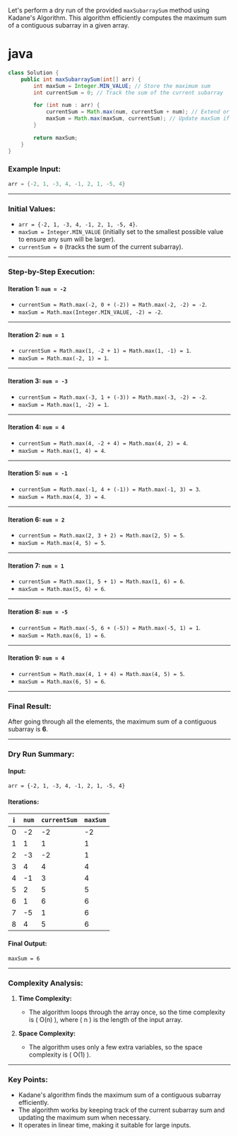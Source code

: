 Let's perform a dry run of the provided `maxSubarraySum` method using Kadane's Algorithm. This algorithm efficiently computes the maximum sum of a contiguous subarray in a given array.



# java
```java
class Solution {
    public int maxSubarraySum(int[] arr) {
        int maxSum = Integer.MIN_VALUE; // Store the maximum sum
        int currentSum = 0; // Track the sum of the current subarray

        for (int num : arr) {
            currentSum = Math.max(num, currentSum + num); // Extend or start a new subarray
            maxSum = Math.max(maxSum, currentSum); // Update maxSum if needed
        }

        return maxSum;
    }
}
```


### Example Input:
```java
arr = {-2, 1, -3, 4, -1, 2, 1, -5, 4}
```

---

### Initial Values:
- `arr = {-2, 1, -3, 4, -1, 2, 1, -5, 4}`.
- `maxSum = Integer.MIN_VALUE` (initially set to the smallest possible value to ensure any sum will be larger).
- `currentSum = 0` (tracks the sum of the current subarray).

---

### Step-by-Step Execution:

#### **Iteration 1: `num = -2`**
- `currentSum = Math.max(-2, 0 + (-2)) = Math.max(-2, -2) = -2`.
- `maxSum = Math.max(Integer.MIN_VALUE, -2) = -2`.

---

#### **Iteration 2: `num = 1`**
- `currentSum = Math.max(1, -2 + 1) = Math.max(1, -1) = 1`.
- `maxSum = Math.max(-2, 1) = 1`.

---

#### **Iteration 3: `num = -3`**
- `currentSum = Math.max(-3, 1 + (-3)) = Math.max(-3, -2) = -2`.
- `maxSum = Math.max(1, -2) = 1`.

---

#### **Iteration 4: `num = 4`**
- `currentSum = Math.max(4, -2 + 4) = Math.max(4, 2) = 4`.
- `maxSum = Math.max(1, 4) = 4`.

---

#### **Iteration 5: `num = -1`**
- `currentSum = Math.max(-1, 4 + (-1)) = Math.max(-1, 3) = 3`.
- `maxSum = Math.max(4, 3) = 4`.

---

#### **Iteration 6: `num = 2`**
- `currentSum = Math.max(2, 3 + 2) = Math.max(2, 5) = 5`.
- `maxSum = Math.max(4, 5) = 5`.

---

#### **Iteration 7: `num = 1`**
- `currentSum = Math.max(1, 5 + 1) = Math.max(1, 6) = 6`.
- `maxSum = Math.max(5, 6) = 6`.

---

#### **Iteration 8: `num = -5`**
- `currentSum = Math.max(-5, 6 + (-5)) = Math.max(-5, 1) = 1`.
- `maxSum = Math.max(6, 1) = 6`.

---

#### **Iteration 9: `num = 4`**
- `currentSum = Math.max(4, 1 + 4) = Math.max(4, 5) = 5`.
- `maxSum = Math.max(6, 5) = 6`.

---

### Final Result:
After going through all the elements, the maximum sum of a contiguous subarray is **6**.

---

### Dry Run Summary:

#### Input:
```plaintext
arr = {-2, 1, -3, 4, -1, 2, 1, -5, 4}
```

#### Iterations:
| i  | `num`  | `currentSum` | `maxSum` |
|----|--------|--------------|----------|
| 0  | -2     | -2           | -2       |
| 1  | 1      | 1            | 1        |
| 2  | -3     | -2           | 1        |
| 3  | 4      | 4            | 4        |
| 4  | -1     | 3            | 4        |
| 5  | 2      | 5            | 5        |
| 6  | 1      | 6            | 6        |
| 7  | -5     | 1            | 6        |
| 8  | 4      | 5            | 6        |

#### Final Output:
```plaintext
maxSum = 6
```

---

### Complexity Analysis:

1. **Time Complexity:**
   - The algorithm loops through the array once, so the time complexity is \( O(n) \), where \( n \) is the length of the input array.

2. **Space Complexity:**
   - The algorithm uses only a few extra variables, so the space complexity is \( O(1) \).

---

### Key Points:
- Kadane's algorithm finds the maximum sum of a contiguous subarray efficiently.
- The algorithm works by keeping track of the current subarray sum and updating the maximum sum when necessary.
- It operates in linear time, making it suitable for large inputs.